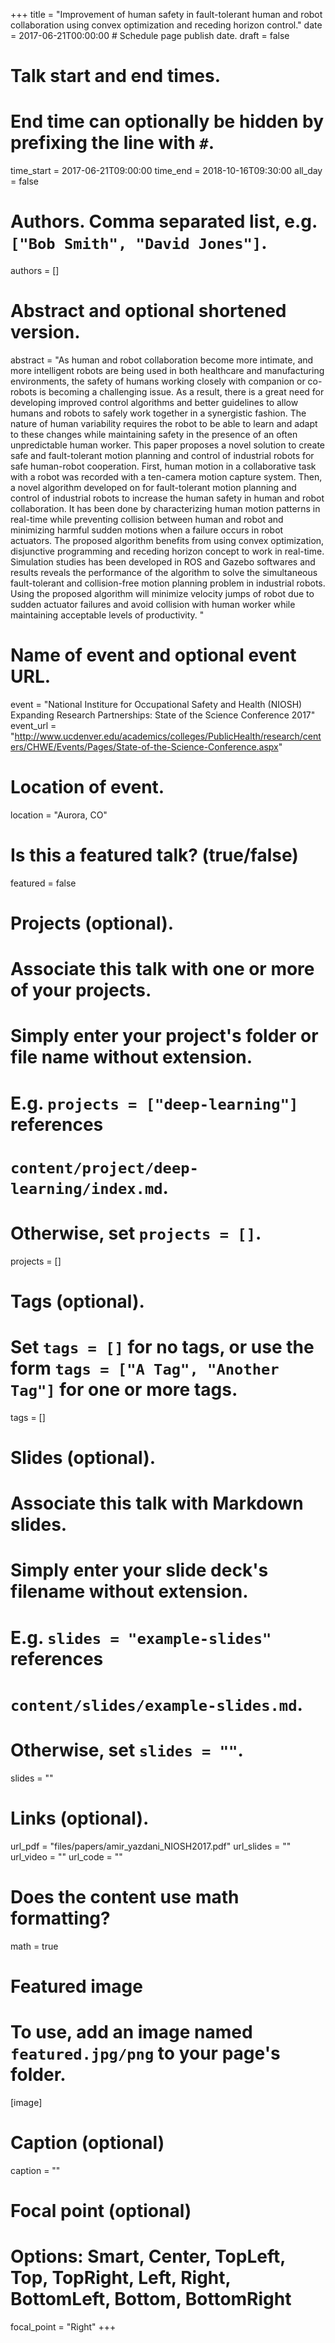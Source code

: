 +++
title = "Improvement of human safety in fault-tolerant human and robot collaboration using convex optimization and receding horizon control."
date = 2017-06-21T00:00:00  # Schedule page publish date.
draft = false

# Talk start and end times.
#   End time can optionally be hidden by prefixing the line with `#`.
time_start = 2017-06-21T09:00:00
time_end = 2018-10-16T09:30:00
all_day = false

# Authors. Comma separated list, e.g. `["Bob Smith", "David Jones"]`.
authors = []

# Abstract and optional shortened version.
abstract = "As human and robot collaboration become more intimate, and more intelligent robots are being used in both healthcare and manufacturing environments, the safety of humans working closely with companion or co-robots is becoming a challenging issue. As a result, there is a great need for developing improved control algorithms and better guidelines to allow humans and robots to safely work together in a synergistic fashion. The nature of human variability requires the robot to be able to learn and adapt to these changes while maintaining safety in the presence of an often unpredictable human worker. This paper proposes a novel solution to create safe and fault-tolerant motion planning and control of industrial robots for safe human-robot cooperation. First, human motion in a collaborative task with a robot was recorded with a ten-camera motion capture system. Then, a novel algorithm developed on for fault-tolerant motion planning and control of industrial robots to increase the human safety in human and robot collaboration. It has been done by characterizing human motion patterns in real-time while preventing collision between human and robot and minimizing harmful sudden motions when a failure occurs in robot actuators. The proposed algorithm benefits from using convex optimization, disjunctive programming and receding horizon concept to work in real-time. Simulation studies has been developed in ROS and Gazebo softwares and results reveals the performance of the algorithm to solve the simultaneous fault-tolerant and collision-free motion planning problem in industrial robots. Using the proposed algorithm will minimize velocity jumps of robot due to sudden actuator failures and avoid collision with human worker while maintaining acceptable levels of productivity. "

# Name of event and optional event URL.
event = "National Institure for Occupational Safety and Health (NIOSH) Expanding Research Partnerships: State of the Science Conference 2017"
event_url = "http://www.ucdenver.edu/academics/colleges/PublicHealth/research/centers/CHWE/Events/Pages/State-of-the-Science-Conference.aspx"

# Location of event.
location = "Aurora, CO"

# Is this a featured talk? (true/false)
featured = false

# Projects (optional).
#   Associate this talk with one or more of your projects.
#   Simply enter your project's folder or file name without extension.
#   E.g. `projects = ["deep-learning"]` references
#   `content/project/deep-learning/index.md`.
#   Otherwise, set `projects = []`.
projects = []

# Tags (optional).
#   Set `tags = []` for no tags, or use the form `tags = ["A Tag", "Another Tag"]` for one or more tags.
tags = []

# Slides (optional).
#   Associate this talk with Markdown slides.
#   Simply enter your slide deck's filename without extension.
#   E.g. `slides = "example-slides"` references
#   `content/slides/example-slides.md`.
#   Otherwise, set `slides = ""`.
slides = ""

# Links (optional).
url_pdf = "files/papers/amir_yazdani_NIOSH2017.pdf"
url_slides = ""
url_video = ""
url_code = ""

# Does the content use math formatting?
math = true

# Featured image
# To use, add an image named `featured.jpg/png` to your page's folder.
[image]
  # Caption (optional)
  caption = ""

  # Focal point (optional)
  # Options: Smart, Center, TopLeft, Top, TopRight, Left, Right, BottomLeft, Bottom, BottomRight
  focal_point = "Right"
+++
